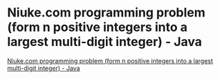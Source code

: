 # Niuke.com programming problem (form n positive integers into a largest multi-digit integer) - Java
[Niuke.com programming problem (form n positive integers into a largest multi-digit integer) - Java](https://aiwithcloud.com/2022/09/19/niuke-com_programming_problem_form_n_positive_integers_into_a_largest_multi_digit_integer___java/)